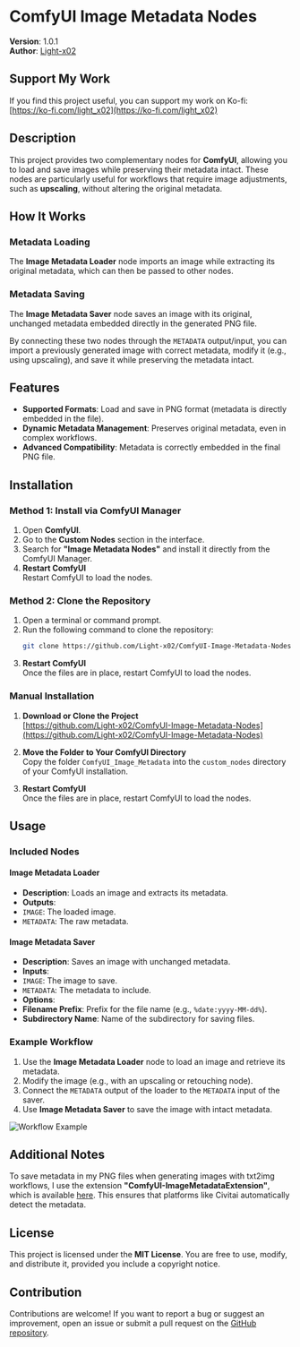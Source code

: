 # ComfyUI Image Metadata Nodes

**Version**: 1.0.1  
**Author**: [Light-x02](https://github.com/Light-x02)

## Support My Work
If you find this project useful, you can support my work on Ko-fi:  
[https://ko-fi.com/light_x02](https://ko-fi.com/light_x02)

## Description
This project provides two complementary nodes for **ComfyUI**, allowing you to load and save images while preserving their metadata intact. These nodes are particularly useful for workflows that require image adjustments, such as **upscaling**, without altering the original metadata.

## How It Works

### Metadata Loading
The **Image Metadata Loader** node imports an image while extracting its original metadata, which can then be passed to other nodes.

### Metadata Saving
The **Image Metadata Saver** node saves an image with its original, unchanged metadata embedded directly in the generated PNG file.

By connecting these two nodes through the `METADATA` output/input, you can import a previously generated image with correct metadata, modify it (e.g., using upscaling), and save it while preserving the metadata intact.

## Features
- **Supported Formats**: Load and save in PNG format (metadata is directly embedded in the file).  
- **Dynamic Metadata Management**: Preserves original metadata, even in complex workflows.  
- **Advanced Compatibility**: Metadata is correctly embedded in the final PNG file.

## Installation

### Method 1: Install via ComfyUI Manager
1. Open **ComfyUI**.
2. Go to the **Custom Nodes** section in the interface.
3. Search for **"Image Metadata Nodes"** and install it directly from the ComfyUI Manager.
4. **Restart ComfyUI**  
   Restart ComfyUI to load the nodes.

### Method 2: Clone the Repository
1. Open a terminal or command prompt.
2. Run the following command to clone the repository:
   ```bash
   git clone https://github.com/Light-x02/ComfyUI-Image-Metadata-Nodes.git
3. **Restart ComfyUI**  
   Once the files are in place, restart ComfyUI to load the nodes.
   
### Manual Installation
1. **Download or Clone the Project**    
   [https://github.com/Light-x02/ComfyUI-Image-Metadata-Nodes](https://github.com/Light-x02/ComfyUI-Image-Metadata-Nodes)

2. **Move the Folder to Your ComfyUI Directory**  
   Copy the folder `ComfyUI_Image_Metadata` into the `custom_nodes` directory of your ComfyUI installation.

3. **Restart ComfyUI**  
   Once the files are in place, restart ComfyUI to load the nodes.

## Usage

### Included Nodes

#### Image Metadata Loader
- **Description**: Loads an image and extracts its metadata.  
- **Outputs**:  
- `IMAGE`: The loaded image.  
- `METADATA`: The raw metadata.

#### Image Metadata Saver
- **Description**: Saves an image with unchanged metadata.  
- **Inputs**:  
- `IMAGE`: The image to save.  
- `METADATA`: The metadata to include.  
- **Options**:  
- **Filename Prefix**: Prefix for the file name (e.g., `%date:yyyy-MM-dd%`).  
- **Subdirectory Name**: Name of the subdirectory for saving files.

### Example Workflow
1. Use the **Image Metadata Loader** node to load an image and retrieve its metadata.  
2. Modify the image (e.g., with an upscaling or retouching node).  
3. Connect the `METADATA` output of the loader to the `METADATA` input of the saver.  
4. Use **Image Metadata Saver** to save the image with intact metadata.
   
![Workflow Example](assets/exemple_workflow.png)

## Additional Notes

To save metadata in my PNG files when generating images with txt2img workflows, I use the extension **"ComfyUI-ImageMetadataExtension"**, which is available [here](https://github.com/edelvarden/ComfyUI-ImageMetadataExtension). This ensures that platforms like Civitai automatically detect the metadata.


## License
This project is licensed under the **MIT License**. You are free to use, modify, and distribute it, provided you include a copyright notice.

## Contribution
Contributions are welcome! If you want to report a bug or suggest an improvement, open an issue or submit a pull request on the [GitHub repository](https://github.com/Light-x02/ComfyUI-Image-Metadata-Nodes).

